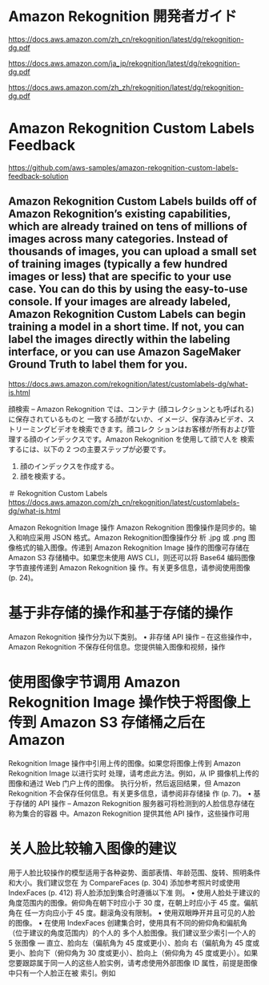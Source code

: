 # Amazon Rekognition 開発者ガイド
https://docs.aws.amazon.com/zh_cn/rekognition/latest/dg/rekognition-dg.pdf

https://docs.aws.amazon.com/ja_jp/rekognition/latest/dg/rekognition-dg.pdf

https://docs.aws.amazon.com/zh_zh/rekognition/latest/dg/rekognition-dg.pdf

# Amazon Rekognition Custom Labels Feedback
https://github.com/aws-samples/amazon-rekognition-custom-labels-feedback-solution

## Amazon Rekognition Custom Labels builds off of Amazon Rekognition’s existing capabilities, which are already trained on tens of millions of images across many categories. Instead of thousands of images, you can upload a small set of training images (typically a few hundred images or less) that are specific to your use case. You can do this by using the easy-to-use console. If your images are already labeled, Amazon Rekognition Custom Labels can begin training a model in a short time. If not, you can label the images directly within the labeling interface, or you can use Amazon SageMaker Ground Truth to label them for you.
https://docs.aws.amazon.com/rekognition/latest/customlabels-dg/what-is.html

顔検索 – Amazon Rekognition では、コンテナ (顔コレクションとも呼ばれる) に保存されているものと
一致する顔がないか、イメージ、保存済みビデオ、ストリーミングビデオを検索できます。顔コレク
ションはお客様が所有および管理する顔のインデックスです。Amazon Rekognition を使用して顔で人を
検索するには、以下の 2 つの主要ステップが必要です。
1. 顔のインデックスを作成する。
2. 顔を検索する。

＃ Rekognition Custom Labels
https://docs.aws.amazon.com/zh_cn/rekognition/latest/customlabels-dg/what-is.html


Amazon Rekognition Image 操作
Amazon Rekognition 图像操作是同步的。输入和响应采用 JSON 格式。Amazon Rekognition图像操作分
析 .jpg 或 .png 图像格式的输入图像。传递到 Amazon Rekognition Image 操作的图像可存储在 Amazon S3
存储桶中。如果您未使用 AWS CLI，则还可以将 Base64 编码图像字节直接传递到 Amazon Rekognition 操
作。有关更多信息，请参阅使用图像 (p. 24)。

# 基于非存储的操作和基于存储的操作
Amazon Rekognition 操作分为以下类别。
• 非存储 API 操作 – 在这些操作中，Amazon Rekognition 不保存任何信息。您提供输入图像和视频，操作

# 使用图像字节调用 Amazon Rekognition Image 操作快于将图像上传到 Amazon S3 存储桶之后在 Amazon
Rekognition Image 操作中引用上传的图像。如果您将图像上传到 Amazon Rekognition Image 以进行实时
处理，请考虑此方法。例如，从 IP 摄像机上传的图像和通过 Web 门户上传的图像。
执行分析，然后返回结果，但 Amazon Rekognition 不会保存任何信息。有关更多信息，请参阅非存储操
作 (p. 7)。
• 基于存储的 API 操作 – Amazon Rekognition 服务器可将检测到的人脸信息存储在称为集合的容器
中。Amazon Rekognition 提供其他 API 操作，这些操作可用


# 关人脸比较输入图像的建议
用于人脸比较操作的模型适用于各种姿势、面部表情、年龄范围、旋转、照明条件和大小。我们建议您在
为 CompareFaces (p. 304) 添加参考照片时或使用 IndexFaces (p. 412) 将人脸添加到集合时遵循以下准
则。
• 使用人脸处于建议的角度范围内的图像。俯仰角在朝下时应小于 30 度，在朝上时应小于 45 度。偏航角在
任一方向应小于 45 度。翻滚角没有限制。
• 使用双眼睁开并且可见的人脸的图像。
• 在使用 IndexFaces 创建集合时，使用具有不同的俯仰角和偏航角（位于建议的角度范围内）的个人的
多个人脸图像。我们建议至少索引一个人的 5 张图像 — 直立、脸向左（偏航角为 45 度或更小）、脸向
右（偏航角为 45 度或更小、脸向下（俯仰角为 30 度或更小）、脸向上（俯仰角为 45 度或更小）。如果
您要跟踪属于同一人的这些人脸实例，请考虑使用外部图像 ID 属性，前提是图像中只有一个人脸正在被
索引。例如
